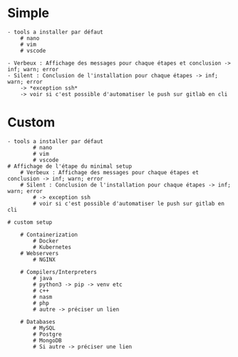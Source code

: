 # Simple
    - tools a installer par défaut
        # nano
        # vim
        # vscode

    - Verbeux : Affichage des messages pour chaque étapes et conclusion -> inf; warn; error
    - Silent : Conclusion de l'installation pour chaque étapes -> inf; warn; error
        -> *exception ssh*
        -> voir si c'est possible d'automatiser le push sur gitlab en cli

# Custom
    - tools a installer par défaut
            # nano
            # vim
            # vscode
    # Affichage de l'étape du minimal setup
        # Verbeux : Affichage des messages pour chaque étapes et conclusion -> inf; warn; error
        # Silent : Conclusion de l'installation pour chaque étapes -> inf; warn; error
            # -> exception ssh
            # voir si c'est possible d'automatiser le push sur gitlab en cli

    # custom setup

        # Containerization 
            # Docker
            # Kubernetes
        # Webservers
            # NGINX

        # Compilers/Interpreters
            # java
            # python3 -> pip -> venv etc
            # c++
            # nasm
            # php
            # autre -> préciser un lien

        # Databases
            # MySQL  
            # Postgre
            # MongoDB
            # Si autre -> préciser une lien